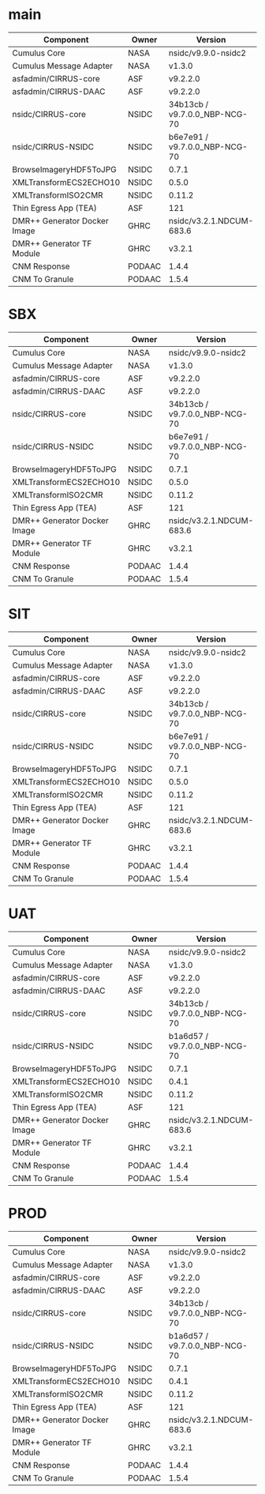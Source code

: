 # main

| Component | Owner | Version |
| -- | -- | -- |
| Cumulus Core | NASA | nsidc/v9.9.0-nsidc2 |
| Cumulus Message Adapter | NASA | v1.3.0 |
| asfadmin/CIRRUS-core | ASF | v9.2.2.0 |
| asfadmin/CIRRUS-DAAC | ASF | v9.2.2.0 |
| nsidc/CIRRUS-core | NSIDC | 34b13cb / v9.7.0.0_NBP-NCG-70 |
| nsidc/CIRRUS-NSIDC | NSIDC | b6e7e91 / v9.7.0.0_NBP-NCG-70 |
| BrowseImageryHDF5ToJPG | NSIDC | 0.7.1 |
| XMLTransformECS2ECHO10 | NSIDC | 0.5.0 |
| XMLTransformISO2CMR | NSIDC | 0.11.2 |
| Thin Egress App (TEA) | ASF | 121 |
| DMR++ Generator Docker Image | GHRC | nsidc/v3.2.1.NDCUM-683.6 |
| DMR++ Generator TF Module | GHRC | v3.2.1 |
| CNM Response | PODAAC | 1.4.4 |
| CNM To Granule | PODAAC | 1.5.4 |

# SBX

| Component | Owner | Version |
| -- | -- | -- |
| Cumulus Core | NASA | nsidc/v9.9.0-nsidc2 |
| Cumulus Message Adapter | NASA | v1.3.0 |
| asfadmin/CIRRUS-core | ASF | v9.2.2.0 |
| asfadmin/CIRRUS-DAAC | ASF | v9.2.2.0 |
| nsidc/CIRRUS-core | NSIDC | 34b13cb / v9.7.0.0_NBP-NCG-70 |
| nsidc/CIRRUS-NSIDC | NSIDC | b6e7e91 / v9.7.0.0_NBP-NCG-70 |
| BrowseImageryHDF5ToJPG | NSIDC | 0.7.1 |
| XMLTransformECS2ECHO10 | NSIDC | 0.5.0 |
| XMLTransformISO2CMR | NSIDC | 0.11.2 |
| Thin Egress App (TEA) | ASF | 121 |
| DMR++ Generator Docker Image | GHRC | nsidc/v3.2.1.NDCUM-683.6 |
| DMR++ Generator TF Module | GHRC | v3.2.1 |
| CNM Response | PODAAC | 1.4.4 |
| CNM To Granule | PODAAC | 1.5.4 |

# SIT

| Component | Owner | Version |
| -- | -- | -- |
| Cumulus Core | NASA | nsidc/v9.9.0-nsidc2 |
| Cumulus Message Adapter | NASA | v1.3.0 |
| asfadmin/CIRRUS-core | ASF | v9.2.2.0 |
| asfadmin/CIRRUS-DAAC | ASF | v9.2.2.0 |
| nsidc/CIRRUS-core | NSIDC | 34b13cb / v9.7.0.0_NBP-NCG-70 |
| nsidc/CIRRUS-NSIDC | NSIDC | b6e7e91 / v9.7.0.0_NBP-NCG-70 |
| BrowseImageryHDF5ToJPG | NSIDC | 0.7.1 |
| XMLTransformECS2ECHO10 | NSIDC | 0.5.0 |
| XMLTransformISO2CMR | NSIDC | 0.11.2 |
| Thin Egress App (TEA) | ASF | 121 |
| DMR++ Generator Docker Image | GHRC | nsidc/v3.2.1.NDCUM-683.6 |
| DMR++ Generator TF Module | GHRC | v3.2.1 |
| CNM Response | PODAAC | 1.4.4 |
| CNM To Granule | PODAAC | 1.5.4 |

# UAT

| Component | Owner | Version |
| -- | -- | -- |
| Cumulus Core | NASA | nsidc/v9.9.0-nsidc2 |
| Cumulus Message Adapter | NASA | v1.3.0 |
| asfadmin/CIRRUS-core | ASF | v9.2.2.0 |
| asfadmin/CIRRUS-DAAC | ASF | v9.2.2.0 |
| nsidc/CIRRUS-core | NSIDC | 34b13cb / v9.7.0.0_NBP-NCG-70 |
| nsidc/CIRRUS-NSIDC | NSIDC | b1a6d57 / v9.7.0.0_NBP-NCG-70 |
| BrowseImageryHDF5ToJPG | NSIDC | 0.7.1 |
| XMLTransformECS2ECHO10 | NSIDC | 0.4.1 |
| XMLTransformISO2CMR | NSIDC | 0.11.2 |
| Thin Egress App (TEA) | ASF | 121 |
| DMR++ Generator Docker Image | GHRC | nsidc/v3.2.1.NDCUM-683.6 |
| DMR++ Generator TF Module | GHRC | v3.2.1 |
| CNM Response | PODAAC | 1.4.4 |
| CNM To Granule | PODAAC | 1.5.4 |

# PROD

| Component | Owner | Version |
| -- | -- | -- |
| Cumulus Core | NASA | nsidc/v9.9.0-nsidc2 |
| Cumulus Message Adapter | NASA | v1.3.0 |
| asfadmin/CIRRUS-core | ASF | v9.2.2.0 |
| asfadmin/CIRRUS-DAAC | ASF | v9.2.2.0 |
| nsidc/CIRRUS-core | NSIDC | 34b13cb / v9.7.0.0_NBP-NCG-70 |
| nsidc/CIRRUS-NSIDC | NSIDC | b1a6d57 / v9.7.0.0_NBP-NCG-70 |
| BrowseImageryHDF5ToJPG | NSIDC | 0.7.1 |
| XMLTransformECS2ECHO10 | NSIDC | 0.4.1 |
| XMLTransformISO2CMR | NSIDC | 0.11.2 |
| Thin Egress App (TEA) | ASF | 121 |
| DMR++ Generator Docker Image | GHRC | nsidc/v3.2.1.NDCUM-683.6 |
| DMR++ Generator TF Module | GHRC | v3.2.1 |
| CNM Response | PODAAC | 1.4.4 |
| CNM To Granule | PODAAC | 1.5.4 |